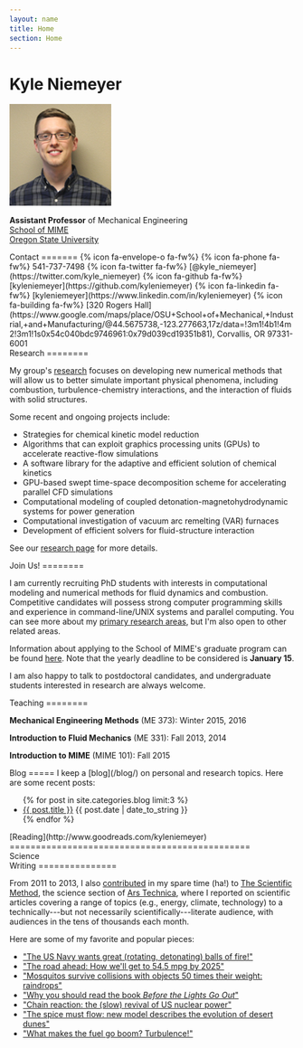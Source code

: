 ```yaml
---
layout: name
title: Home
section: Home
---
```


Kyle Niemeyer
=============

<img class='inset right img-circle' src='/images/kyle-niemeyer-web.jpg' title='Kyle Niemeyer' width='180px' />

**Assistant Professor** of Mechanical Engineering  
[School of MIME](http://mime.oregonstate.edu)  
[Oregon State University](http://oregonstate.edu/)

<div class="section">
Contact
=======
{% icon fa-envelope-o fa-fw%} <Kyle.Niemeyer@oregonstate.edu>  
{% icon fa-phone fa-fw%} 541-737-7498  
{% icon fa-twitter fa-fw%} [@kyle_niemeyer](https://twitter.com/kyle_niemeyer)  
{% icon fa-github fa-fw%} [kyleniemeyer](https://github.com/kyleniemeyer)  
{% icon fa-linkedin fa-fw%} [kyleniemeyer](https://www.linkedin.com/in/kyleniemeyer)  
{% icon fa-building fa-fw%} [320 Rogers Hall](https://www.google.com/maps/place/OSU+School+of+Mechanical,+Industrial,+and+Manufacturing/@44.5675738,-123.277663,17z/data=!3m1!4b1!4m2!3m1!1s0x54c040bdc9746961:0x79d039cd19351b81), Corvallis, OR 97331-6001  

</div>


<div class="section">
Research
========

My group's [research](/research) focuses on developing new numerical methods that will allow us to better simulate important physical phenomena, including combustion, turbulence-chemistry interactions, and the interaction of fluids with solid structures.  

Some recent and ongoing projects include: 

 * Strategies for chemical kinetic model reduction
 * Algorithms that can exploit graphics processing units (GPUs) to accelerate reactive-flow simulations
 * A software library for the adaptive and efficient solution of chemical kinetics
 * GPU-based swept time-space decomposition scheme for accelerating parallel CFD simulations
 * Computational modeling of coupled detonation-magnetohydrodynamic systems for power generation
 * Computational investigation of vacuum arc remelting (VAR) furnaces
 * Development of efficient solvers for fluid-structure interaction

See our [research page](/research) for more details.

</div>

<div class="section">
Join Us!
========

I am currently recruiting PhD students with interests in computational modeling and numerical methods for fluid dynamics and combustion. Competitive candidates will possess strong computer programming skills and experience in command-line/UNIX systems and parallel computing. You can see more about my [primary research areas](/research), but I'm also open to other related areas.  

Information about applying to the School of MIME's graduate program can be found [here](http://mime.oregonstate.edu/school-mime-graduate-school-admissions-faq). Note that the yearly deadline to be considered is **January 15**.  

I am also happy to talk to postdoctoral candidates, and undergraduate students interested in research are always welcome.  

</div>

<div class="section">
Teaching
========

**Mechanical Engineering Methods** (ME 373): Winter 2015, 2016  

**Introduction to Fluid Mechanics** (ME 331): Fall 2013, 2014  

**Introduction to MIME** (MIME 101): Fall 2015  

</div>

<div class="section">
Blog
=====
I keep a [blog](/blog/) on personal and research topics. Here are some recent posts:

<ul class="compact recent">
  {% for post in site.categories.blog limit:3 %}
  <li>
    <a href="{{ post.url }}">{{ post.title }}</a>
    <span class="date">{{ post.date | date_to_string }}</span>
  </li>
  {% endfor %}
</ul>
</div>

<div class="section">
[Reading](http://www.goodreads.com/kyleniemeyer)
==============================================

<style type="text/css" media="screen">
  .gr_grid_container { /* customize grid container div here. eg: width: 500px; */ }
  .gr_grid_book_container {
    /* customize book cover container div here */
    float: left;
    width: 98px;
    height: 160px;
    padding: 0px 0px;
    overflow: hidden;
  }
</style>
<script type="text/javascript" charset="utf-8" src="https://www.goodreads.com/review/grid_widget/1983734?cover_size=medium&amp;hide_link=&amp;hide_title=true&amp;num_books=20&amp;order=a&amp;shelf=currently-reading&amp;sort=date_added&amp;widget_id=1429216460"> </script>

</div>

<div class="section">
Science <br/> Writing
===============

From 2011 to 2013, I also [contributed][kylears] in my spare time (ha!) to [The Scientific Method](http://arstechnica.com/science/), the science section of [Ars Technica][ars], where I reported on scientific articles covering a range of topics (e.g., energy, climate, technology) to a technically---but not necessarily scientifically---literate audience, with audiences in the tens of thousands each month.

Here are some of my favorite and popular pieces:

- ["The US Navy wants great (rotating, detonating) balls of fire!"](http://arstechnica.com/science/2012/11/the-us-navy-wants-great-rotating-detonating-balls-of-fire/)
- ["The road ahead: How we'll get to 54.5 mpg by 2025"](http://arstechnica.com/features/2012/10/the-road-ahead-how-well-get-to-54-5-mpg-by-2025/)
- ["Mosquitos survive collisions with objects 50 times their weight: raindrops"](http://arstechnica.com/science/2012/06/mosquitos-survive-collisions-with-objects-50-times-their-weight-raindrops/)
- ["Why you should read the book _Before the Lights Go Out_"](http://arstechnica.com/science/2012/04/why-you-should-read-the-book-before-the-lights-go-out/)
- ["Chain reaction: the (slow) revival of US nuclear power"](http://arstechnica.com/science/2012/03/chain-reaction-the-slow-revival-of-us-nuclear-power/)
- ["The spice must flow: new model describes the evolution of desert dunes"](http://arstechnica.com/science/2012/02/the-spice-must-flow-describing-the-evolution-of-desert-dunes/)
- ["What makes the fuel go boom? Turbulence!"](http://arstechnica.com/science/2011/07/what-makes-the-fuel-go-boom-turbulence/)

</div>

[kylears]: http://arstechnica.com/author/kyle-niemeyer/
[ars]: http://arstechnica.com/
